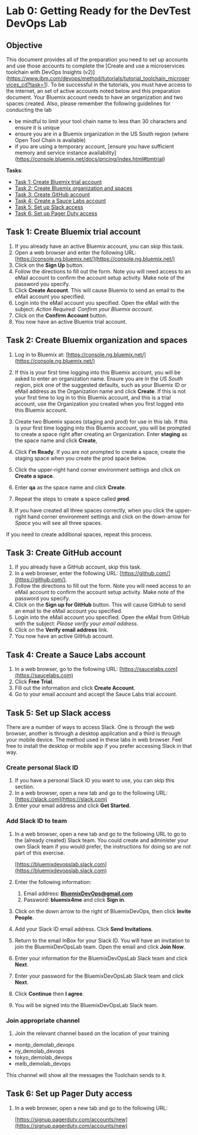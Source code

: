 # Lab 0: Getting Ready for the DevTest DevOps Lab

## Objective

This document provides all of the preparation you need to set up accounts and use those accounts to complete the [Create and use a microservices toolchain with DevOps Insights (v2)] (https://www.ibm.com/devops/method/tutorials/tutorial_toolchain_microservices_cd?task=1). To be successful in the tutorials, you must have access to the internet, an set of active accounts noted below and this preparation document. Your Bluemix account needs to have an organization and two spaces created.  Also, please remember the following guidelines for conducting the lab
- be mindful to limit your tool chain name to less than 30 characters and ensure it is unique
- ensure you are in a Bluemix organization in the US South region (where Open Tool Chain is available)  
- if you are using a temporary account, [ensure you have sufficient memory and service instance availability] (https://console.bluemix.net/docs/pricing/index.html#bmtrial)


**Tasks**:
- [Task 1: Create Bluemix trial account](#task-1-create-bluemix-account)
- [Task 2: Create Bluemix organization and spaces](#task-2-create-bluemix-organization-and-spaces)
- [Task 3: Create GitHub account](#task-3-create-github-account)
- [Task 4: Create a Sauce Labs account](#task-4-create-a-sauce-labs-account)
- [Task 5: Set up Slack access](#task-5-set-up-slack-access)
- [Task 6: Set up Pager Duty access](#task-5-set-up-pager-duty-access)

## Task 1: Create Bluemix trial account

1. If you already have an active Bluemix account, you can skip this task.
2. Open a web browser and enter the following URL: [https://console.ng.bluemix.net/](https://console.ng.bluemix.net/)
3. Click on the **Sign Up** button.
4. Follow the directions to fill out the form. Note you will need access to an eMail account to confirm the account setup activity. Make note of the password you specify.
5. Click **Create Account**. This will cause Bluemix to send an email to the eMail account you specified.
6. Login into the eMail account you specified. Open the eMail with the subject: _Action Required: Confirm your Bluemix account_.
7. Click on the **Confirm Account** button.
8. You now have an active Bluemix trial account.

## Task 2: Create Bluemix organization and spaces

1. Log in to Bluemix at: [https://console.ng.bluemix.net/](https://console.ng.bluemix.net/)
2. If this is your first time logging into this Bluemix account, you will be asked to enter an organization name. Ensure you are in the _US South_ region, pick one of the suggested defaults, such as your Bluemix ID or eMail address as the Organization name and click **Create**. If this is not your first time to log in to this Bluemix account, and this is a trial account, use the Organization you created when you first logged into this Bluemix account.

3. Create two Bluemix spaces (staging and prod) for use in this lab. If this is your first time logging into this Bluemix account, you will be prompted to create a space right after creating an Organization.  Enter **staging** as the space name and click **Create**,  
4. Click **I'm Ready**.  If you are not prompted to create a space, create the staging space when you create the prod space below.
5. Click the upper-right hand corner environment settings and click on **Create a space**.
6. Enter **qa** as the space name and click **Create**.
7. Repeat the steps to create a space called **prod**.
8. If you have created all three spaces correctly, when you click the upper-right hand corner environment settings and click on the down-arrow for _Space_ you will see all three spaces.

If you need to create additional spaces, repeat this process.

## Task 3: Create GitHub account

1. If you already have a GitHub account, skip this task.
2. In a web browser, enter the following URL: [https://github.com/](https://github.com/).
3. Follow the directions to fill out the form. Note you will need access to an eMail account to confirm the account setup activity. Make note of the password you specify.
4. Click on the **Sign up for GitHub** button. This will cause GitHub to send an email to the eMail account you specified.
5. Login into the eMail account you specified. Open the eMail from GitHub with the subject: _Please verify your email address_.
6. Click on the **Verify email address** link.
8. You now have an active GitHub account.

## Task 4: Create a Sauce Labs account

1. In a web browser, go to the following URL:
  [https://saucelabs.com](https://saucelabs.com)
2. Click **Free Trial**.
3. Fill out the information and click **Create Account**.
4. Go to your email account and accept the Sauce Labs trial account.

## Task 5: Set up Slack access

There are a number of ways to access Slack.  One is through the web browser, another is through a desktop application and a third is through your mobile device.  The method used in these labs in web browser.  Feel free to install the desktop or mobile app if you prefer accessing Slack in that way.

### Create personal Slack ID

1. If you have a personal Slack ID you want to use, you can skip this section.
2. In a web browser, open a new tab and go to the following URL:
   [https://slack.com](https://slack.com)
3. Enter your email address and click **Get Started**.

### Add Slack ID to team

1. In a web browser, open a new tab and go to the following URL to go to the (already created) Slack team.  You could create and administer your own Slack team if you would prefer, the instructions for doing so are not part of this exercise.

   [https://bluemixdevopslab.slack.com](https://bluemixdevopslab.slack.com)

2. Enter the following information:
   1. Email address: **BluemixDevOps@gmail.com**
   2. Password: **bluemix4me**
      and click **Sign in**.

3. Click on the down arrow to the right of BluemixDevOps, then click **Invite People**.
4. Add your Slack ID email address.  Click **Send Invitations**.
5. Return to the email InBox for your Slack ID.  You will have an invitation to join the BluemixDevOpsLab team.  Open the email and click **Join Now**.
6. Enter your information for the BluemixDevOpsLab Slack team and click **Next**.
7. Enter your password for the BluemixDevOpsLab Slack team and click **Next**.
8. Click **Continue** then **I agree**.
9. You will be signed into the BluemixDevOpsLab Slack team.

### Join appropriate channel

1. Join the relevant channel based on the location of your training

- montp_demolab_devops
- ny_demolab_devops
- tokyo_demolab_devops
- melb_demolab_devops

This channel will show all the messages the Toolchain sends to it.

## Task 6: Set up Pager Duty access

1. In a web browser, open a new tab and go to the following URL:

   [https://signup.pagerduty.com/accounts/new](https://signup.pagerduty.com/accounts/new)


